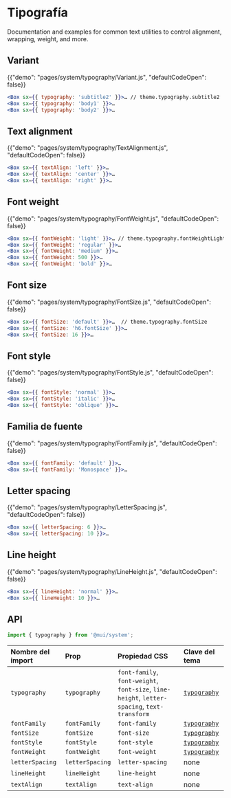 # Tipografía

<p class="description">Documentation and examples for common text utilities to control alignment, wrapping, weight, and more.</p>

## Variant

{{"demo": "pages/system/typography/Variant.js", "defaultCodeOpen": false}}

```jsx
<Box sx={{ typography: 'subtitle2' }}>… // theme.typography.subtitle2
<Box sx={{ typography: 'body1' }}>…
<Box sx={{ typography: 'body2' }}>…
```

## Text alignment

{{"demo": "pages/system/typography/TextAlignment.js", "defaultCodeOpen": false}}

```jsx
<Box sx={{ textAlign: 'left' }}>…
<Box sx={{ textAlign: 'center' }}>…
<Box sx={{ textAlign: 'right' }}>…
```

## Font weight

{{"demo": "pages/system/typography/FontWeight.js", "defaultCodeOpen": false}}

```jsx
<Box sx={{ fontWeight: 'light' }}>… // theme.typography.fontWeightLight
<Box sx={{ fontWeight: 'regular' }}>…
<Box sx={{ fontWeight: 'medium' }}>…
<Box sx={{ fontWeight: 500 }}>…
<Box sx={{ fontWeight: 'bold' }}>…
```

## Font size

{{"demo": "pages/system/typography/FontSize.js", "defaultCodeOpen": false}}

```jsx
<Box sx={{ fontSize: 'default' }}>…  // theme.typography.fontSize
<Box sx={{ fontSize: 'h6.fontSize' }}>…
<Box sx={{ fontSize: 16 }}>…
```

## Font style

{{"demo": "pages/system/typography/FontStyle.js", "defaultCodeOpen": false}}

```jsx
<Box sx={{ fontStyle: 'normal' }}>…
<Box sx={{ fontStyle: 'italic' }}>…
<Box sx={{ fontStyle: 'oblique' }}>…
```

## Familia de fuente

{{"demo": "pages/system/typography/FontFamily.js", "defaultCodeOpen": false}}

```jsx
<Box sx={{ fontFamily: 'default' }}>…
<Box sx={{ fontFamily: 'Monospace' }}>…
```

## Letter spacing

{{"demo": "pages/system/typography/LetterSpacing.js", "defaultCodeOpen": false}}

```jsx
<Box sx={{ letterSpacing: 6 }}>…
<Box sx={{ letterSpacing: 10 }}>…
```

## Line height

{{"demo": "pages/system/typography/LineHeight.js", "defaultCodeOpen": false}}

```jsx
<Box sx={{ lineHeight: 'normal' }}>…
<Box sx={{ lineHeight: 10 }}>…
```

## API

```js
import { typography } from '@mui/system';
```

| Nombre del import | Prop            | Propiedad CSS                                                                                | Clave del tema                                                         |
|:----------------- |:--------------- |:-------------------------------------------------------------------------------------------- |:---------------------------------------------------------------------- |
| `typography`      | `typography`    | `font-family`, `font-weight`, `font-size`, `line-height`, `letter-spacing`, `text-transform` | [`typography`](/customization/default-theme/?expand-path=$.typography) |
| `fontFamily`      | `fontFamily`    | `font-family`                                                                                | [`typography`](/customization/default-theme/?expand-path=$.typography) |
| `fontSize`        | `fontSize`      | `font-size`                                                                                  | [`typography`](/customization/default-theme/?expand-path=$.typography) |
| `fontStyle`       | `fontStyle`     | `font-style`                                                                                 | [`typography`](/customization/default-theme/?expand-path=$.typography) |
| `fontWeight`      | `fontWeight`    | `font-weight`                                                                                | [`typography`](/customization/default-theme/?expand-path=$.typography) |
| `letterSpacing`   | `letterSpacing` | `letter-spacing`                                                                             | none                                                                   |
| `lineHeight`      | `lineHeight`    | `line-height`                                                                                | none                                                                   |
| `textAlign`       | `textAlign`     | `text-align`                                                                                 | none                                                                   |
